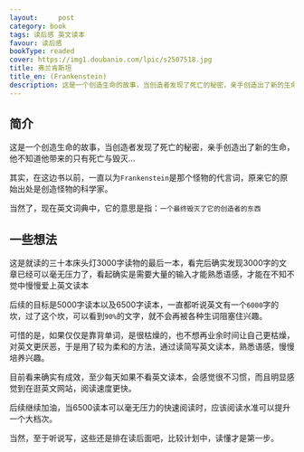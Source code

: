 ```yaml
---
layout:     post
category: book
tags: 读后感 英文读本
favour: 读后感
bookType: readed
cover: https://img1.doubanio.com/lpic/s2507518.jpg
title: 弗兰肯斯坦
title_en: (Frankenstein)
description: 这是一个创造生命的故事，当创造者发现了死亡的秘密，亲手创造出了新的生命，他不知道他带来的只有死亡与毁灭...
---
```


## 简介
这是一个创造生命的故事，当创造者发现了死亡的秘密，亲手创造出了新的生命，他不知道他带来的只有死亡与毁灭...

其实，在这边书以前，一直以为`Frankenstein`是那个怪物的代言词，原来它的原始出处是创造怪物的科学家。

当然了，现在英文词典中，它的意思是指：`一个最终毁灭了它的创造者的东西`

## 一些想法
这是就读的三十本床头灯3000字读物的最后一本，看完后确实发现3000字的文章已经可以毫无压力了，看起确实是需要大量的输入才能熟悉语感，才能在不知不觉中慢慢爱上英文读本

后续的目标是5000字读本以及6500字读本，一直都听说英文有一个`6000`字的坎，过了这个坎，可以看到`90%`的文字，就不会再被各种生词阻塞住兴趣。

可惜的是，如果仅仅是靠背单词，是很枯燥的，也不想再业余时间让自己更枯燥，对英文更厌恶，于是用了较为柔和的方法，通过读简写英文读本，熟悉语感，慢慢培养兴趣。

目前看来确实有成效，至少每天如果不看英文读本，会感觉很不习惯，而且明显感觉到在逛英文网站，阅读速度更快。

后续继续加油，当6500读本可以毫无压力的快速阅读时，应该阅读水准可以提升一个大档次。

当然，至于听说写，这些还是排在读后面吧，比较计划中，读懂才是第一步。